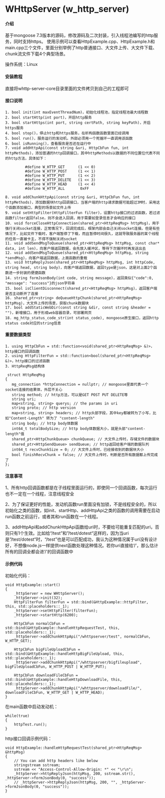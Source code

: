 # WHttpServer (w_http_server)

#### 介绍
基于mongoose 7.3版本的源码，修改源码及二次封装，引入线程池编写的http服务，同时支持https。
使用示例可以查看HttpExample.cpp、HttpExample.h和main.cpp三个文件，里面分别举例了http普通接口、大文件上传、大文件下载、chunk流文件下载4个典型场景。

操作系统：Linux

#### 安装教程

直接将whttp-server-core目录里面的文件拷贝到自己的工程即可

#### 接口说明

```
1. bool init(int maxEventThreadNum)，初始化线程池，指定线程池最大线程数
2. bool startHttp(int port)，开启http服务
3. bool startHttps(int port, string certPath, string keyPath)，开启https服务
4. bool stop()，停止http和https服务，在析构函数函数里面已经调用
5. bool run()，服务运行的发动机，外部必须用一个死循环一直调用该函数
6. bool isRunning()，查看服务是否还在运行中
7. void addHttpApi(const string &uri, HttpCbFun fun, int httpMethods)，添加普通的http回调接口，其中httpMethods以数据的不同位置位代表不同的http方法，具体如下：

         #define W_HTTP_GET      (1 << 0)
         #define W_HTTP_POST     (1 << 1)
         #define W_HTTP_PUT      (1 << 2)
         #define W_HTTP_DELETE   (1 << 3)
         #define W_HTTP_HEAD     (1 << 4)
         #define W_HTTP_ALL       0xFF

8. void addChunkHttpApi(const string &uri, HttpCbFun fun, int httpMethods)，添加数据块http回调接口，当客户端的http请求数据可能超过3M时，采用这个函数添加接口，典型的场景如文件上传
9. void setHttpFilter(HttpFilterFun filter)，设置http接口的过滤函数，若过滤函数filter返回false，则不会进入回调，用于需要如登录信息才会响应的接口
10. void forceCloseHttpConnection(shared_ptr<HttpReqMsg> httpMsg)，用于强行关闭socket连接，正常情况下，回调完成后，框架内部会自己关闭socket连接。但是有些情况下，比如文件下载时，客户端暂停了下载，而且暂停时间很久，这就导致服务器的某个线程的任务一直被卡主，不得不强制关闭socket
11. void addSendMsgToQueue(shared_ptr<HttpReqMsg> httpMsg, const char* data, int len)，向客户端返回数据，会先放入缓冲区，等待下次循环时再发送出去
12. void addSendMsgToQueue(shared_ptr<HttpReqMsg> httpMsg, string *sendMsg)，向客户端返回数据，上面函数的重载
13. void httpReplyJson(shared_ptr<HttpReqMsg> httpMsg, int httpCode, string head, string body)，向客户端返回数据，返回type是json，这是对上面2个函数进一步封装的便捷函数
14. string formJsonBody(int code, string message)，返回类似{"code":0, "message": "success"}的json字符串
15. bool isClientDisconnect(shared_ptr<HttpReqMsg> httpMsg)，返回客户端是否主动断开了连接
16. shared_ptr<string> deQueueHttpChunk(shared_ptr<HttpReqMsg> httpMsg)，大文件上传的场景，获取chunk数据块
17. bool addStaticWebDir(const string &dir, const string &header = "")，新增接口，用于形成web容器目录，可部署网页
18. mg_http_status_code_str(int status_code), mongoose原生接口，返回http status code对应的string信息
```



#### 重要数据类型

```
1. using HttpCbFun = std::function<void(shared_ptr<HttpReqMsg> &)>，http接口的回调函数
2. using HttpFilterFun = std::function<bool(shared_ptr<HttpReqMsg> &)>，http接口的过滤函数
3. HttpReqMsg结构体

 struct HttpReqMsg
{
   mg_connection *httpConnection = nullptr; // mongoose里面代表一个socket连接的结果体，外层不关心
   string method; // http方法，可以是GET POST PUT DELETE等
   string uri; 
   map<string, string> querys; // the params in uri
   string proto; // http version
   map<string, string> headers; // http头部字段，其中key都被转为了小写，比如"Content-Length" 转为了 "content-length"
   string body; // http body体数据
   int64_t totalBodySize; // http body体数据大小，就是头部"content-length"值
   shared_ptr<HttpChunkQueue> chunkQueue; // 大文件上传时，存储文件的数据块
   shared_ptr<HttpSendQueue> sendQueue; // http返回给客户端的数据队列
   int64_t recvChunkSize = 0; // 大文件上传时，已经接收到的数据块大小
   bool finishRecvChunk = false; // 大文件上传时，判断是否所有数据都上传完成了
};
```

#### 注意事项
1、所有http回调函数都是在子线程里面运行的，即使同一个回调函数，每次运行也不一定在一个线程，注意线程安全

2、为了保证更好的性能，发动机函数run里面没有加锁，不是线程安全的，所以初始化之类的函数，如init、startHttp、addHttpApi之类的函数的调用需要在启动run函数之前运行，或者其和run函数在一个线程。

3、addHttpApi和addChunkHttpApi函数给uri时，不要给可能重复匹配的uri，否则只有1个生效。比如给“/test”和”/test/dotest“这样的，因为当uri是”/test/dotest“时，“/test”也是可以匹配成功，我认为这种情况属于uri没有设计好，不想像node.js一样提供next函数处理这种情况。若你uri直接给‘/’，那么估计所有的回调全都会进‘/’的回调函数中

#### 示例代码

初始化代码：

```
void HttpExample::start()
{
    _httpServer = new WHttpServer();
    _httpServer->init(32);
    HttpFilterFun filterFun = std::bind(&HttpExample::httpFilter, this, std::placeholders::_1);
    _httpServer->setHttpFilter(filterFun);
    _httpServer->startHttp(6200);

    HttpCbFun normalCbFun = std::bind(&HttpExample::handleHttpRequestTest, this, std::placeholders::_1);
    _httpServer->addChunkHttpApi("/whttpserver/test", normalCbFun, W_HTTP_GET);

    HttpCbFun bigFileUploadCbFun = std::bind(&HttpExample::handleHttpBigFileUpload, this, std::placeholders::_1);
    _httpServer->addChunkHttpApi("/whttpserver/bigfileupload", bigFileUploadCbFun, W_HTTP_POST | W_HTTP_PUT);

    HttpCbFun downloadFileCbFun = std::bind(&HttpExample::handleHttpDownloadFile, this, std::placeholders::_1);
    _httpServer->addChunkHttpApi("/whttpserver/downloadFile/", downloadFileCbFun, W_HTTP_GET | W_HTTP_HEAD);
}
```




在main函数中启动发动机：


```
while(true)
{
    httpTest.run();
}
```



http接口回调示例代码：

```
void HttpExample::handleHttpRequestTest(shared_ptr<HttpReqMsg> &httpMsg)
{
    // You can add http headers like below
    stringstream sstream;
    sstream << "Access-Control-Allow-Origin: *" << "\r\n";
    _httpServer->httpReplyJson(httpMsg, 200, sstream.str(), _httpServer->formJsonBody(0, "success"));
    // _httpServer->httpReplyJson(httpMsg, 200, "", _httpServer->formJsonBody(0, "success"));
}
```


